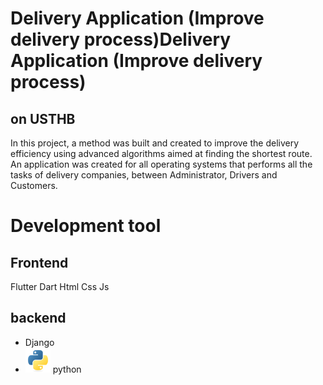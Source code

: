 # Delivery Application (Improve delivery process)Delivery Application (Improve delivery process)
## on USTHB
In this project, a method was built and created to improve the delivery
efficiency using advanced algorithms aimed at finding the shortest route.
An application was created for all operating systems that performs 
all the tasks of delivery companies, between Administrator, Drivers and Customers.

# Development tool 
## Frontend 
Flutter 
Dart
Html
Css
Js
## backend
<ul>
<li>Django</li>

<li><img src="https://raw.githubusercontent.com/devicons/devicon/master/icons/python/python-original.svg" alt="python" width="40" height="40"/> python </li>
</ul>



